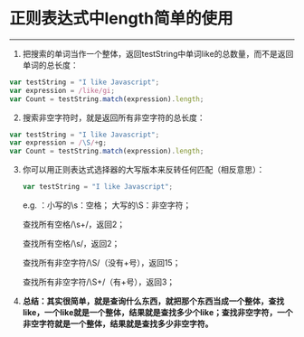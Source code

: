 # 正则表达式中length简单的使用

------

1. 把搜索的单词当作一个整体，返回testString中单词like的总数量，而不是返回单词的总长度：

```javascript
var testString = "I like Javascript";
var expression = /like/gi;
var Count = testString.match(expression).length;
```

2. 搜索非空字符时，就是返回所有非空字符的总长度：

```javascript
var testString = "I like Javascript";
var expression = /\S/+g;
var Count = testString.match(expression).length;
```

3. 你可以用正则表达式选择器的大写版本来反转任何匹配（相反意思）：

   ```javascript
   var testString = "I like Javascript";
   ```

   e.g. ：小写的\s：空格； 大写的\S：非空字符；

   查找所有空格/\s+/，返回2；

   查找所有空格/\s/，返回2；

   查找所有非空字符/\S/（没有+号），返回15；

   查找所有非空字符/\S+/（有+号），返回3；

4. **总结：其实很简单，就是查询什么东西，就把那个东西当成一个整体，查找like，一个like就是一个整体，结果就是查找多少个like；查找非空字符，一个非空字符就是一个整体，结果就是查找多少非空字符。**